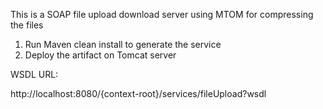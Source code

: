 This is a SOAP file upload download server using MTOM for compressing the files


1) Run Maven clean install to generate the service
2) Deploy the artifact on Tomcat server

WSDL URL:

http://localhost:8080/{context-root}/services/fileUpload?wsdl


